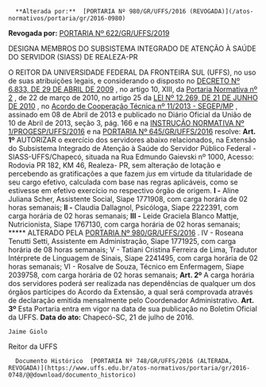       **Alterada por:**  [PORTARIA Nº 980/GR/UFFS/2016 (REVOGADA)](/atos-normativos/portaria/gr/2016-0980) 

 **Revogada por:**  [PORTARIA Nº 622/GR/UFFS/2019](/atos-normativos/portaria/gr/2019-0622) 

   DESIGNA MEMBROS DO SUBSISTEMA INTEGRADO DE ATENÇÃO À SAÚDE DO SERVIDOR (SIASS) DE REALEZA-PR  

 O REITOR DA UNIVERSIDADE FEDERAL DA FRONTEIRA SUL (UFFS), no uso de suas atribuições legais, e considerando o disposto no [DECRETO Nº 6.833, DE 29 DE ABRIL DE 2009](http://www.planalto.gov.br/ccivil_03/_ato2007-2010/2009/decreto/d6833.htm)  , no artigo 10, XIII, da [Portaria Normativa nº 2](https://conlegis.planejamento.gov.br/conlegis/redirectDownload.htm?id=7661)  , de 22 de março de 2010, no artigo 25 da [LEI Nº 12.269, DE 21 DE JUNHO DE 2010](http://www.planalto.gov.br/ccivil_03/_ato2007-2010/2010/Lei/L12269.htm)  , no [Acordo de Cooperação Técnica nº 11/2013 - SEGEP/MP](http://pesquisa.in.gov.br/imprensa/jsp/visualiza/index.jsp?jornal=3&pagina=166&data=10/04/2013)  , assinado em 08 de Abril de 2013 e publicado no Diário Oficial da União de 10 de Abril de 2013, seção 3, pág. 166 e na [INSTRUÇÃO NORMATIVA Nº 1/PROGESP/UFFS/2016](https://www.uffs.edu.br/atos-normativos/instrucao-normativa/progesp/2016-0001)  e na [PORTARIA Nº 645/GR/UFFS/2016](https://www.uffs.edu.br/atos-normativos/portaria/gr/2016-0645)  resolve:   **Art. 1º** AUTORIZAR o exercício dos servidores abaixo relacionados, na Extensão do Subsistema Integrado de Atenção à Saúde do Servidor Público Federal - SIASS-UFFS/Chapecó, situada na Rua Edmundo Gaievski nº 1000, Acesso: Rodovia PR 182, KM 46, Realeza- PR, sem alteração de lotação e percebendo as gratificações a que fazem *jus* em virtude da titularidade de seu cargo efetivo, calculada com base nas regras aplicáveis, como se estivesse em efetivo exercício no respectivo órgão de origem. **I -** Aline Juliana Scher, Assistente Social, Siape 1771908, com carga horária de 02 horas semanais; **II -** Claudia Dallagnol, Psicóloga, Siape 2222391, com carga horária de 02 horas semanais;  **III -**  Leide Graciela Blanco Mattje, Nutricionista, Siape 1767130, com carga horária de 02 horas semanais;  ***** ALTERADO PELA [PORTARIA Nº 980/GR/UFFS/2016](https://www.uffs.edu.br/atos-normativos/portaria/gr/2016-0980)  . IV - Roseana Tenutti Setti, Assistente em Administração, Siape 1771925, com carga horária de 08 horas semanais; V - Tatiani Cristina Ferreira de Lima, Tradutor Intérprete de Linguagem de Sinais, Siape 2241495, com carga horária de 02 horas semanais; VI - Rosalve de Souza, Técnico em Enfermagem, Siape 2039758, com carga horária de 02 horas semanais;   **Art. 2º** A carga horária dos servidores poderá ser realizada nas dependências de qualquer um dos órgãos partícipes do Acordo da Extensão, a qual será comprovada através de declaração emitida mensalmente pelo Coordenador Administrativo.   **Art. 3º** Esta Portaria entra em vigor na data de sua publicação no Boletim Oficial da UFFS.      **Data do ato:** Chapecó-SC, 21 de julho de 2016.   
 

    Jaime Giolo   
 Reitor da UFFS 

      Documento Histórico  [PORTARIA Nº 748/GR/UFFS/2016 (ALTERADA, REVOGADA)](https://www.uffs.edu.br/atos-normativos/portaria/gr/2016-0748/@@download/documento_historico)     
      